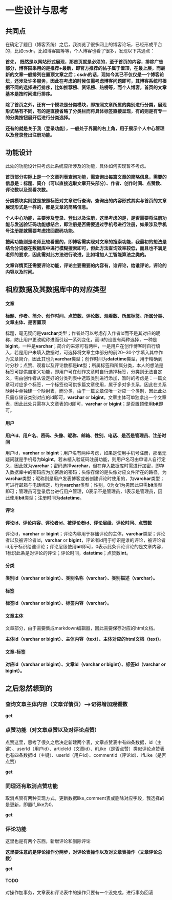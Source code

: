 # 一些设计与思考

## 共同点

在确定了题目（博客系统）之后，我浏览了很多网上的博客论坛，已经形成平台的，比如csdn，比如博客园等等，个人博客也看了很多，发现以下共通点：

**首先， 既然是以网站形式展现，那首页就是必须的，至于首页的内容，排除广告部分，博客园采用的是推荐+最新，即官方推荐的帖子属于置顶，在最上层，而最新的文章一般排列在置顶文章之后；csdn的话，现如今其已不仅仅是一个博客论坛，还涉及许多服务，因此在考虑的时候仅需考虑博客问题即可，其博客系统可根据不同的选择进行排序，比如推荐榜、资讯榜、热榜等，而个人博客，首页的文章基本是按时间进行排序。**

**除了首页之外，还有一个模块是分类模块，即按照文章所属的类别进行分类，展现形式略有不同，有的是直接省略了分类栏而将具体标签直接呈现，有的则是有专一的分类按钮展开后进行分类选择。**

**还有的就是关于我（登录功能），一般处于界面的右上角，用于展示个人中心管理以及登录登出注册功能。**

## 功能设计

此处的功能设计只考虑此系统应所涉及的功能，具体如何实现暂不考虑。

**首页部分实际上是一个文章列表查询功能，需查询出每篇文章的简略信息，需要的信息是：标题、简介（可以直接选取文章开头部分）、作者、创作时间、点赞数、评论数以及观看次数。**

**分类模块实则就是按照标签对文章进行查询，查询出的内容形式其实与首页的文章展现形式是一样的，都是文章的简略信息。**

**个人中心功能，主要涉及登录、登出以及注册，这里考虑的是，是否需要将注册功能与发送验证码功能想结合，即注册是否需要通过手机号进行注册，如果涉及手机号注册那就需要考虑找回密码功能。**

**搜索功能则是老师比较看重的，即博客需实现对文章的搜索功能，我最初的想法是结合分词器在数据库中进行模糊搜索即可，但此方法查询效率较低，而且也不满足老师的要求，因此需对此方法进行改进，比如增加人工智能算法之类的。**

**文章详情页还需要评论功能，评论主要需要的内容有，谁评论，给谁评论，评论的内容以及时间。**

## 相应数据及其数据库中的对应类型

#### 文章

**标题、作者、简介、创作时间、点赞数、评论数、观看数、所属标签、所属分类、文章主体、是否置顶**

标题，毫无疑问是**varchar**类型；作者处可以考虑存入作者id而不是其对应的昵称，防止用户更改昵称进而引起一系列变化，而id的设置有两种选择，一种是**bigint**，一种是**varchar**；简介的来源可有两种，一是用户在创作博客时自行填入，若是用户未填入数据时，可选择将文章主体部分的前20~30个字填入其中作为文章简介，因此其也为**varchar**类型；创作时间为**datetime**类型，用于精确到时分秒；点赞、观看以及评论数都是**int**型；所属标签和所属分类，本人的想法是标签可提供自定义功能，即用户可在创作文章时自行选择标签，分类则无法自定义，需由创作者从设定好的分类列表中选取类别进行添加，暂时的考虑是：一篇文章可对应多个标签，一个标签也可供多篇文章使用，属于多对多关系，因此在关系映射中单独建一个映射表，而分类，由于一篇文章仅唯一对应一个类别，因此此处只需存储该类别对应的id即可，**varchar** or **bigint**，文章主体可单独拿出一个文章表，因此此处只需存入文章表的id即可，**varchar** or **bigint**；是否置顶使用**bit**即可。

#### 用户

**用户id、用户名、密码、头像、昵称、邮箱、性别、电话、是否是管理员、注册时间**

用户id，**varchar** or **bigint**；用户名有两种考虑，如果是使用手机号注册，那毫无疑问就是手机号为**bigint**，若未植入验证码注册功能，则用户名可由申请人自行定义，因此就为**varchar**；密码选择**varchar**，但在存入数据库时需进行加密，即存入数据库中的密码应为加密后的密码；头像存储的是头像对应文件所在的路径，为**varchar**类型；昵称则是用户发表博客或者创建评论时使用的，为**varchar**类型；可进行邮箱与电话绑定，均为**varchar**类型；性别，0为女1为男因此只需**bit**类型即可；管理员可登录后台进行用户管理，0表示不是管理员，1表示是管理员，因此使用**bit**类型；注册时间为**datetime**。

#### 评论

**评论id、评论内容、评论者id、被评论者id、评论层级、评论时间、点赞数**

评论id，**varchar** or **bigint**；评论内容用于存储评论的主体，**varchar**类型；评论者以及被评论者id，**varchar** or **bigint**，评论者id用于标识是谁的评论，被评论者id用于标识给谁评论；评论层级使用**bit**即可，0表示此条评论评论的是文章内容，1标识此条是对评论的评论；评论时间，**datetime**；点赞数**int**。

#### 分类

**类别id（varchar or bigint）、类别名称（varchar）、类别描述（varchar）。**

#### 标签

**标签id（varchar or bigint）、标签内容（varchar）。**

#### 文章主体

文章部分，由于需要集成markdown编辑器，因此需要保存对应的html文档。

**主体id（varchar or bigint）、主体内容（text）、主体对应的html文档（text）。**

#### 文章-标签

**对应id（varchar or bigint）、文章id（varchar or bigint）、标签id（varchar or bigint）。**

## 之后忽然想到的

### 查询文章主体内容（文章详情页）-->记得增加观看数

**get**

### 点赞功能（对文章点赞以及对评论点赞）

点赞这里，思考了很久之后决定新建两个表，文章点赞表中有四条数据，id（主键）、userId（用户id）、articleId（文章id）、ifLike（是否点赞）类似评论点赞表也有四条数据id（主键）、userId（用户id）、commentId（评论id）、ifLike（是否点赞）

**get**

### 同理还有取消点赞功能

取消点赞有两种实现方式，更新数据like_comment表或删除对应字段，我选择的是更新，即置if_like为0。

**get**

### 评论功能

这里也是有两个东西，新增评论和删除评论

**这里要注意的是评论操作分两步，对评论表操作以及对文章表操作（文章评论总数）**

**get**

#### TODO

对操作加事务，文章表和评论表中的操作只要有一个没完成，进行事务回滚
